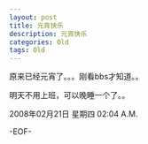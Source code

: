 ```yaml
---
layout: post
title: 元宵快乐
description: 元宵快乐
categories: Old
tags: Old
---
```

原来已经元宵了。。。刚看bbs才知道。。  
  
明天不用上班，可以晚睡一个了。。

2008年02月21日 星期四  02:04 A.M.

-EOF-